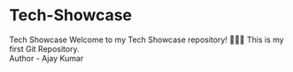 # Tech-Showcase
Tech Showcase Welcome to my Tech Showcase repository! 👨‍💻✨ This is my first Git Repository.
<br>
Author - Ajay Kumar
